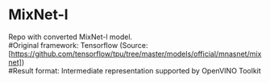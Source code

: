 # MixNet-l
Repo with converted MixNet-l model.  
#Original framework: Tensorflow (Source: [https://github.com/tensorflow/tpu/tree/master/models/official/mnasnet/mixnet])  
#Result format: Intermediate representation supported by OpenVINO Toolkit  
